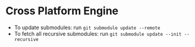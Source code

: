 # Cross Platform Engine

- To update submodules: run `git submodule update --remote`
- To fetch all recursive submodules: run `git submodule update --init --recursive`